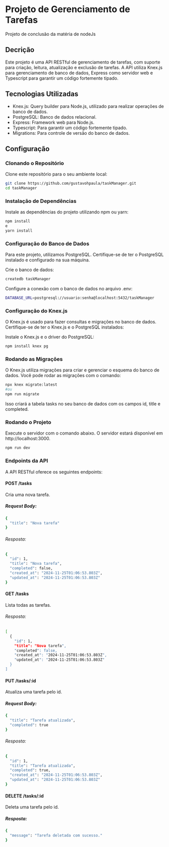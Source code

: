 # Projeto de Gerenciamento de Tarefas
Projeto de conclusão da matéria de nodeJs

## Decrição
Este projeto é uma API RESTful de gerenciamento de tarefas, com suporte para criação, leitura, atualização e exclusão de tarefas. A API utiliza Knex.js para gerenciamento de banco de dados, Express como servidor web e Typescript para garantir um código fortemente tipado.

## Tecnologias Utilizadas
* Knex.js: Query builder para Node.js, utilizado para realizar operações de banco de dados.
* PostgreSQL: Banco de dados relacional.
* Express: Framework web para Node.js.
* Typescript: Para garantir um código fortemente tipado.
* Migrations: Para controle de versão do banco de dados.

## Configuração
### Clonando o Repositório
Clone este repositório para o seu ambiente local:

```bash
git clone https://github.com/gustavohpaula/taskManager.git
cd taskManager
```
### Instalação de Dependências
Instale as dependências do projeto utilizando npm ou yarn:

```bash
npm install
e 
yarn install
```
### Configuração do Banco de Dados
Para este projeto, utilizamos PostgreSQL. Certifique-se de ter o PostgreSQL instalado e configurado na sua máquina.

Crie o banco de dados:
```bash
createdb taskManager
```

Configure a conexão com o banco de dados no arquivo .env:
```bash
DATABASE_URL=postgresql://usuario:senha@localhost:5432/taskManager
```

### Configuração do Knex.js
O Knex.js é usado para fazer consultas e migrações no banco de dados. Certifique-se de ter o Knex.js e o PostgreSQL instalados:

Instale o Knex.js e o driver do PostgreSQL:
```bash
npm install knex pg
```

### Rodando as Migrações
O Knex.js utiliza migrações para criar e gerenciar o esquema do banco de dados. Você pode rodar as migrações com o comando:

```bash
npx knex migrate:latest
#ou
npm run migrate
```

Isso criará a tabela tasks no seu banco de dados com os campos id, title e completed.

### Rodando o Projeto
Execute o servidor com o comando abaixo. O servidor estará disponível em http://localhost:3000.

```bash
npm run dev
```
### Endpoints da API
A API RESTful oferece os seguintes endpoints:

#### POST /tasks
Cria uma nova tarefa.

##### Request Body:

```bash
{
  "title": "Nova tarefa"
}
```
###### Resposta:

```bash
{
  "id": 1,
  "title": "Nova tarefa",
  "completed": false,
  "created_at": "2024-11-25T01:06:53.803Z",
  "updated_at": "2024-11-25T01:06:53.803Z"
}
```

#### GET /tasks
Lista todas as tarefas.

###### Resposta:

```bash
[
  {
    "id": 1,
    "title": "Nova tarefa",
    "completed": false,
    "created_at": "2024-11-25T01:06:53.803Z",
    "updated_at": "2024-11-25T01:06:53.803Z"
  }
]
```

#### PUT /tasks/:id
Atualiza uma tarefa pelo id.

##### Request Body:

```bash
{
  "title": "Tarefa atualizada",
  "completed": true
}
```

###### Resposta:

```bash 
{
  "id": 1,
  "title": "Tarefa atualizada",
  "completed": true,
  "created_at": "2024-11-25T01:06:53.803Z",
  "updated_at": "2024-11-25T01:06:53.803Z"
}
```

#### DELETE /tasks/:id
Deleta uma tarefa pelo id.

##### Resposta:

```bash
{
  "message": "Tarefa deletada com sucesso."
}
```